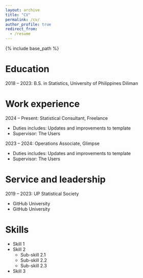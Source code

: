 ```yaml
---
layout: archive
title: "CV"
permalink: /cv/
author_profile: true
redirect_from:
  - /resume
---
```


{% include base_path %}

Education
======
<!-- * Ph.D in Version Control Theory, GitHub University, 2018 (expected)
* M.S. in Jekyll, GitHub University, 2014 -->
2018 – 2023: B.S. in Statistics, University of Philippines Diliman

Work experience
======
2024 – Present: Statistical Consultant, Freelance
  * Duties includes: Updates and improvements to template
  * Supervisor: The Users

2023 – 2024: Operations Associate, Glimpse
  * Duties includes: Updates and improvements to template
  * Supervisor: The Users

<!-- * Spring 2024: Academic Pages Collaborator
  * GitHub University
  * Duties includes: Updates and improvements to template
  * Supervisor: The Users

* Fall 2015: Research Assistant
  * GitHub University
  * Duties included: Merging pull requests
  * Supervisor: Professor Hub

* Summer 2015: Research Assistant
  * GitHub University
  * Duties included: Tagging issues
  * Supervisor: Professor Git -->
  
Service and leadership
======
<!-- * Ph.D in Version Control Theory, GitHub University, 2018 (expected)
* M.S. in Jekyll, GitHub University, 2014 -->
2019 – 2023: UP Statistical Society
  * GitHub University
  * GitHub University

<!-- Publications
======
  <ul>{% for post in site.publications reversed %}
    {% include archive-single-cv.html %}
  {% endfor %}</ul> -->
  
<!-- Talks
======
  <ul>{% for post in site.talks reversed %}
    {% include archive-single-talk-cv.html  %}
  {% endfor %}</ul> -->
  
<!-- Teaching
======
  <ul>{% for post in site.teaching reversed %}
    {% include archive-single-cv.html %}
  {% endfor %}</ul> -->

Skills
======
* Skill 1
* Skill 2
  * Sub-skill 2.1
  * Sub-skill 2.2
  * Sub-skill 2.3
* Skill 3
